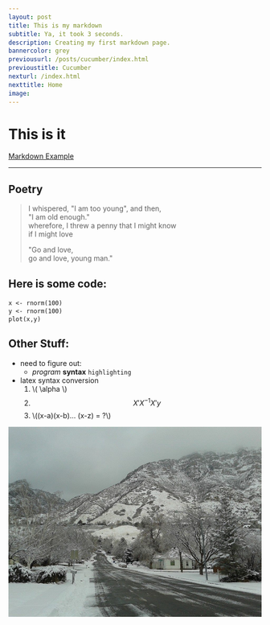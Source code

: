 ```yaml
---
layout: post
title: This is my markdown
subtitle: Ya, it took 3 seconds.
description: Creating my first markdown page.
bannercolor: grey
previousurl: /posts/cucumber/index.html
previoustitle: Cucumber
nexturl: /index.html
nexttitle: Home
image:
---
```



# This is it
[Markdown Example](http://www.unexpected-vortices.com/sw/rippledoc/quick-markdown-example.html)

***


## Poetry

> I whispered, "I am too young", and then,  
> "I am old enough."  
> wherefore, I threw a penny that I might know  
> if I might love  
> 
> "Go and love,  
> go and love, young man."


## Here is some code: 

    x <- rnorm(100)
    y <- rnorm(100)
    plot(x,y)


## Other Stuff:

  - need to figure out:
    - *program* **syntax** `highlighting`
  - latex syntax conversion
      1. \\( \alpha \\)
      2. $$X'X^{-1}X'y$$
      3. \\((x-a)(x-b)... (x-z) = ?\\)

![example image](/img/briar.jpg)

